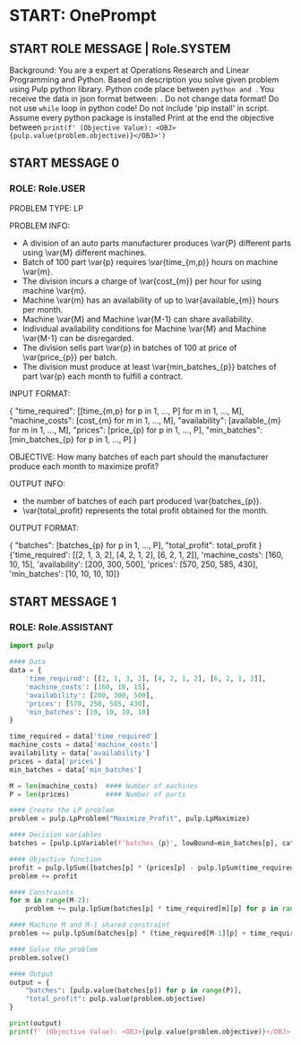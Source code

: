# START: OnePrompt 
## START ROLE MESSAGE | Role.SYSTEM 
Background: You are a expert at Operations Research and Linear Programming and Python. Based on description you solve given problem using Pulp python library. Python code place between ```python and ```. You receive the data in json format between: <DATA></DATA>. Do not change data format! Do not use `while` loop in python code! Do not include 'pip install' in script. Assume every python package is installed Print at the end the objective between <OBJ></OBJ> `print(f' (Objective Value): <OBJ>{pulp.value(problem.objective)}</OBJ>')`  
## START MESSAGE 0 
### ROLE: Role.USER
<DESCRIPTION>
PROBLEM TYPE: LP

PROBLEM INFO:

- A division of an auto parts manufacturer produces \var{P} different parts using \var{M} different machines.
- Batch of 100 part \var{p} requires \var{time_{m,p}} hours on machine \var{m}.
- The division incurs a charge of \var{cost_{m}} per hour for using machine \var{m}.
- Machine \var{m} has an availability of up to \var{available_{m}} hours per month.
- Machine \var{M} and Machine \var{M-1} can share availability.
- Individual availability conditions for Machine \var{M} and Machine \var{M-1} can be disregarded.
- The division sells part \var{p} in batches of 100 at price of \var{price_{p}} per batch.
- The division must produce at least \var{min_batches_{p}} batches of part \var{p} each month to fulfill a contract.

INPUT FORMAT: 

{
    "time_required": [[time_{m,p} for p in 1, ..., P] for m in 1, ..., M],
    "machine_costs": [cost_{m} for m in 1, ..., M],
    "availability": [available_{m} for m in 1, ..., M],
    "prices": [price_{p} for p in 1, ..., P],
    "min_batches": [min_batches_{p} for p in 1, ..., P]
}

OBJECTIVE: How many batches of each part should the manufacturer produce each month to maximize profit?

OUTPUT INFO:

- the number of batches of each part produced \var{batches_{p}}.
- \var{total_profit} represents the total profit obtained for the month.

OUTPUT FORMAT:

{
    "batches": [batches_{p} for p in 1, ..., P],
    "total_profit": total_profit
}
</DESCRIPTION>
<DATA>
{'time_required': [[2, 1, 3, 2], [4, 2, 1, 2], [6, 2, 1, 2]], 'machine_costs': [160, 10, 15], 'availability': [200, 300, 500], 'prices': [570, 250, 585, 430], 'min_batches': [10, 10, 10, 10]}</DATA>


## START MESSAGE 1 
### ROLE: Role.ASSISTANT
```python
import pulp

#### Data
data = {
    'time_required': [[2, 1, 3, 2], [4, 2, 1, 2], [6, 2, 1, 2]],
    'machine_costs': [160, 10, 15],
    'availability': [200, 300, 500],
    'prices': [570, 250, 585, 430],
    'min_batches': [10, 10, 10, 10]
}

time_required = data['time_required']
machine_costs = data['machine_costs']
availability = data['availability']
prices = data['prices']
min_batches = data['min_batches']

M = len(machine_costs)  #### Number of machines
P = len(prices)         #### Number of parts

#### Create the LP problem
problem = pulp.LpProblem("Maximize_Profit", pulp.LpMaximize)

#### Decision variables
batches = [pulp.LpVariable(f'batches_{p}', lowBound=min_batches[p], cat='Integer') for p in range(P)]

#### Objective function
profit = pulp.lpSum([batches[p] * (prices[p] - pulp.lpSum(time_required[m][p] * machine_costs[m] for m in range(M))) for p in range(P)])
problem += profit

#### Constraints
for m in range(M-2):
    problem += pulp.lpSum(batches[p] * time_required[m][p] for p in range(P)) <= availability[m]

#### Machine M and M-1 shared constraint
problem += pulp.lpSum(batches[p] * (time_required[M-1][p] + time_required[M-2][p]) for p in range(P)) <= (availability[M-1] + availability[M-2])

#### Solve the problem
problem.solve()

#### Output
output = {
    "batches": [pulp.value(batches[p]) for p in range(P)],
    "total_profit": pulp.value(problem.objective)
}

print(output)
print(f' (Objective Value): <OBJ>{pulp.value(problem.objective)}</OBJ>')
```

